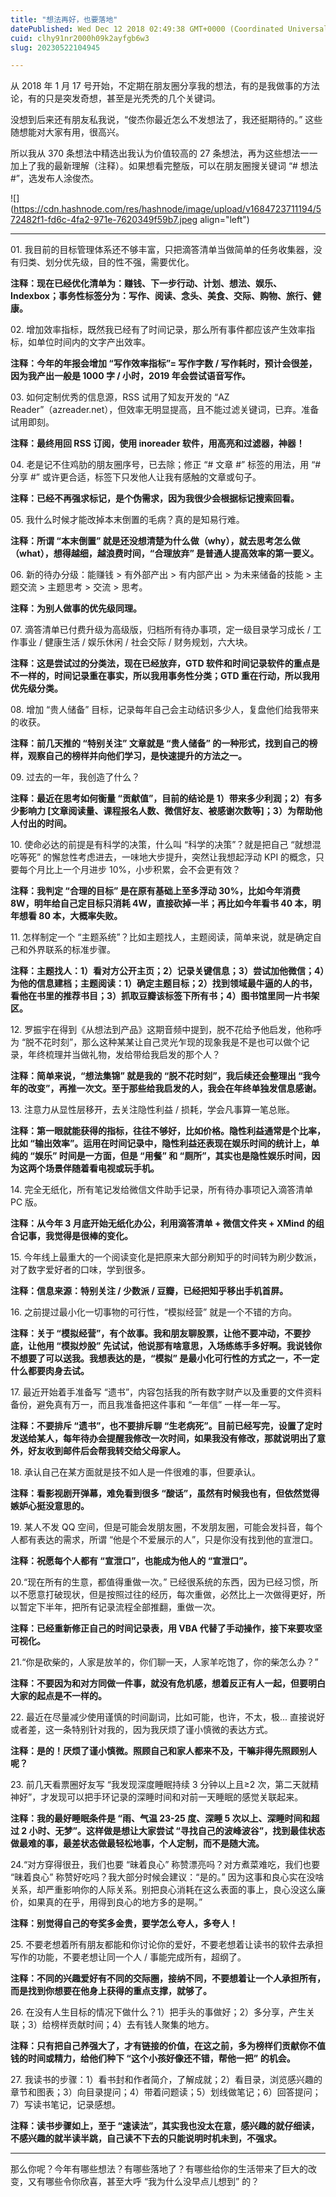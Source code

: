 ```yaml
---
title: "想法再好，也要落地"
datePublished: Wed Dec 12 2018 02:49:38 GMT+0000 (Coordinated Universal Time)
cuid: clhy91nr2000h09k2ayfgb6w3
slug: 20230522104945

---
```


从 2018 年 1 月 17 号开始，不定期在朋友圈分享我的想法，有的是我做事的方法论，有的只是突发奇想，甚至是光秃秃的几个关键词。

没想到后来还有朋友私我说，“俊杰你最近怎么不发想法了，我还挺期待的。” 这些随想能对大家有用，很高兴。

所以我从 370 条想法中精选出我认为价值较高的 27 条想法，再为这些想法一一加上了我的最新理解（注释）。如果想看完整版，可以在朋友圈搜关键词 “# 想法 #”，选发布人涂俊杰。

![](https://cdn.hashnode.com/res/hashnode/image/upload/v1684723711194/572482f1-fd6c-4fa2-971e-7620349f59b7.jpeg align="left")

---

01\. 我目前的目标管理体系还不够丰富，只把滴答清单当做简单的任务收集器，没有归类、划分优先级，目的性不强，需要优化。

**注释：现在已经优化清单为：赚钱、下一步行动、计划、想法、娱乐、Indexbox；事务性标签分为：写作、阅读、念头、美食、交际、购物、旅行、健康。**

02\. 增加效率指标，既然我已经有了时间记录，那么所有事件都应该产生效率指标，如单位时间内的文字产出效率。

**注释：今年的年报会增加 “写作效率指标”= 写作字数 / 写作耗时，预计会很差，因为我产出一般是 1000 字 / 小时，2019 年会尝试语音写作。**

03\. 如何定制优秀的信息源，RSS 试用了知友开发的 “AZ Reader”（azreader.net），但效率无明显提高，且不能过滤关键词，已弃。准备试用即刻。

**注释：最终用回 RSS 订阅，使用 inoreader 软件，用高亮和过滤器，神器！**

04\. 老是记不住鸡肋的朋友圈序号，已去除；修正 “# 文章 #” 标签的用法，用 “# 分享 #” 或许更合适，标签下只发他人让我有感触的文章或句子。

**注释：已经不再强求标记，是个伪需求，因为我很少会根据标记搜索回看。**

05\. 我什么时候才能改掉本末倒置的毛病？真的是知易行难。

**注释：所谓 “本末倒置” 就是还没想清楚为什么做（why），就去思考怎么做（what），想得越细，越浪费时间，“合理放弃” 是普通人提高效率的第一要义。**

06\. 新的待办分级：能赚钱 &gt; 有外部产出 &gt; 有内部产出 &gt; 为未来储备的技能 &gt; 主题交流 &gt; 主题思考 &gt; 交流 &gt; 思考。

**注释：为别人做事的优先级同理。**

07\. 滴答清单已付费升级为高级版，归档所有待办事项，定一级目录学习成长 / 工作事业 / 健康生活 / 娱乐休闲 / 社会交际 / 财务规划，六大块。

**注释：这是尝试过的分类法，现在已经放弃，GTD 软件和时间记录软件的重点是不一样的，时间记录重在事实，所以我用事务性分类；GTD 重在行动，所以我用优先级分类。**

08\. 增加 “贵人储备” 目标，记录每年自己会主动结识多少人，复盘他们给我带来的收获。

**注释：前几天推的 “特别关注” 文章就是 “贵人储备” 的一种形式，找到自己的榜样，观察自己的榜样并向他们学习，是快速提升的方法之一。**

09\. 过去的一年，我创造了什么？

**注释：最近在思考如何衡量 “贡献值”，目前的结论是 1）带来多少利润；2）有多少影响力 \[文章阅读量、课程报名人数、微信好友、被感谢次数等\]；3）为帮助他人付出的时间。**

10\. 使命必达的前提是有科学的决策，什么叫 “科学的决策”？就是把自己 “就想混吃等死” 的懈怠性考虑进去，一味地大步提升，突然让我想起浮动 KPI 的概念，只要每个月比上一个月进步 10%，小步积累，会不会更有效？

**注释：我判定 “合理的目标” 是在原有基础上至多浮动 30%，比如今年消费 8W，明年给自己定目标只消耗 4W，直接砍掉一半；再比如今年看书 40 本，明年想看 80 本，大概率失败。**

11\. 怎样制定一个 “主题系统”？比如主题找人，主题阅读，简单来说，就是确定自己和外界联系的标准步骤。

**注释：主题找人：1）看对方公开主页；2）记录关键信息；3）尝试加他微信；4）为他的信息建档；主题阅读：1）确定主题目标；2）找到领域最牛逼的人的书，看他在书里的推荐书目；3）抓取豆瓣该标签下所有书；4）图书馆里同一片书架区。**

12\. 罗振宇在得到《从想法到产品》这期音频中提到，脱不花给予他启发，他称呼为 “脱不花时刻”，那么这种某某让自己灵光乍现的现象我是不是也可以做个记录，年终梳理并当做礼物，发给带给我启发的那个人？

**注释：简单来说，“想法集锦” 就是我的 “脱不花时刻”，我后续还会整理出 “我今年的改变”，再推一次文。至于那些给我启发的人，我会在年终单独发信息感谢。**

13\. 注意力从显性层移开，去关注隐性利益 / 损耗，学会凡事算一笔总账。

**注释：第一眼就能获得的指标，往往不够好，比如价格。隐性利益通常是个比率，比如 “输出效率”。运用在时间记录中，隐性利益还表现在娱乐时间的统计上，单纯的 “娱乐” 时间是一方面，但是 “用餐” 和 “厕所”，其实也是隐性娱乐时间，因为这两个场景伴随着看电视或玩手机。**

14\. 完全无纸化，所有笔记发给微信文件助手记录，所有待办事项记入滴答清单 PC 版。

**注释：从今年 3 月底开始无纸化办公，利用滴答清单 + 微信文件夹 + XMind 的组合记事，我觉得是很棒的变化。**

15\. 今年线上最重大的一个阅读变化是把原来大部分刷知乎的时间转为刷少数派，对了数字爱好者的口味，学到很多。

**注释：信息来源：特别关注 / 少数派 / 豆瓣，已经把知乎移出手机首屏。**

16\. 之前提过最小化一切事物的可行性，“模拟经营” 就是一个不错的方向。

**注释：关于 “模拟经营”，有个故事。我和朋友聊股票，让他不要冲动，不要抄底，让他用 “模拟炒股” 先试试，他说那有啥意思，入场练练手多好啊。我说钱你不想要了可以送我。我想表达的是，“模拟” 是最小化可行性的方式之一，不一定什么都要肉身去试。**

17\. 最近开始着手准备写 “遗书”，内容包括我的所有数字财产以及重要的文件资料备份，避免真有万一，而且我准备把这件事和 “一年信” 一样一年一写。

**注释：不要排斥 “遗书”，也不要排斥聊 “生老病死”。目前已经写完，设置了定时发送给某人，每年待办会提醒我修改一次时间，如果我没有修改，那就说明出了意外，好友收到邮件后会帮我转交给父母家人。**

18\. 承认自己在某方面就是技不如人是一件很难的事，但要承认。

**注释：看影视剧开弹幕，难免看到很多 “酸话”，虽然有时候我也有，但依然觉得嫉妒心挺没意思的。**

19\. 某人不发 QQ 空间，但是可能会发朋友圈，不发朋友圈，可能会发抖音，每个人都有表达的需求，所谓 “他是个不爱展示的人”，只是你没有找到他的宣泄口。

**注释：祝愿每个人都有 “宣泄口”，也能成为他人的 “宣泄口”。**

20.“现在所有的生意，都值得重做一次。” 已经很系统的东西，因为已经习惯，所以不愿意打破现状，但是按照过往的经历，每次重做，必然比上一次做得更好，所以暂定下半年，把所有记录流程全部推翻，重做一次。

**注释：已经重新修正自己的时间记录表，用 VBA 代替了手动操作，接下来要攻坚可视化。**

21.“你是砍柴的，人家是放羊的，你们聊一天，人家羊吃饱了，你的柴怎么办？”

**注释：不要因为和对方同做一件事，就没有危机感，想着反正有人一起，但要明白大家的起点是不一样的。**

22\. 最近在尽量减少使用谨慎的时间副词，比如可能，也许，不太，极... 直接说好或者差，这一条特别针对我的，因为我厌烦了谨小慎微的表达方式。

**注释：是的！厌烦了谨小慎微。照顾自己和家人都来不及，干嘛非得先照顾别人呢？**

23\. 前几天看票圈好友写 “我发现深度睡眠持续 3 分钟以上且≥2 次，第二天就精神好”，才发现可以把手环记录的深睡时间和对前一天睡眠的感觉关联起来。

**注释：我的最好睡眠条件是 “雨、气温 23-25 度、深睡 5 次以上、深睡时间和超过 2 小时、无梦”。这样做是想让大家尝试 “寻找自己的波峰波谷”，找到最佳状态做最难的事，最差状态做最轻松地事，个人定制，而不是随大流。**

24.“对方穿得很丑，我们也要 “昧着良心” 称赞漂亮吗？对方煮菜难吃，我们也要 “昧着良心” 称赞好吃吗？我大部分时候会建议：“是的。” 因为这事和良心实在没啥关系，却严重影响你的人际关系。别把良心消耗在这么表面的事上，良心没这么廉价，如果真的在乎，用得到良心的地方多的是啊。”

**注释：别觉得自己的夸奖多金贵，要学怎么夸人，多夸人！**

25\. 不要老想着所有朋友都能和你讨论你的爱好，不要老想着让读书的软件去承担写作的功能，不要老想让同一个人 / 事能完成所有，超纲了。

**注释：不同的兴趣爱好有不同的交际圈，接纳不同，不要想着让一个人承担所有，而是找到你想要在他身上获得的重点支撑，就够了。**

26\. 在没有人生目标的情况下做什么？1）把手头的事做好；2）多分享，产生关联；3）给榜样贡献时间；4）去有钱人聚集的地方。

**注释：只有把自己养强大了，才有链接的价值，在这之前，多为榜样们贡献你不值钱的时间或精力，给他们种下 “这个小孩好像还不错，帮他一把” 的机会。**

27\. 我读书的步骤：1）看书封和作者简介，了解成就；2）看目录，浏览感兴趣的章节和图表；3）向目录提问；4）带着问题读；5）划线做笔记；6）回答提问；7）写读书笔记，记录感想。

**注释：读书步骤如上，至于 “速读法”，其实我也没太在意，感兴趣的就仔细读，不感兴趣的就半读半跳，自己读不下去的只能说明时机未到，不强求。**

---

那么你呢？今年有哪些想法？有哪些落地了？有哪些给你的生活带来了巨大的改变，又有哪些令你欣喜，甚至大呼 “我为什么没早点儿想到” 的？